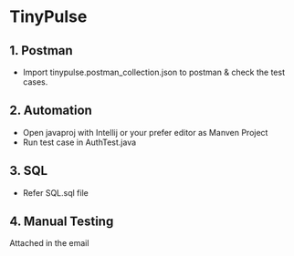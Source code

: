 # TinyPulse
## 1. Postman
- Import tinypulse.postman_collection.json to postman & check the test cases.

## 2. Automation
- Open javaproj with Intellij or your prefer editor as Manven Project
- Run test case in AuthTest.java

## 3. SQL
- Refer SQL.sql file

## 4. Manual Testing
Attached in the email